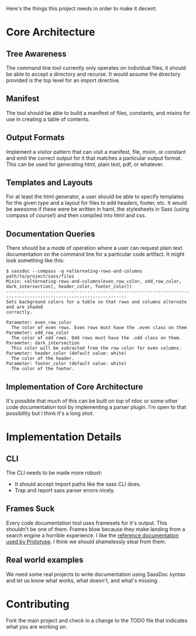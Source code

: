Here's the things this project needs in order to make it decent:

# Core Architecture

## Tree Awareness

The command line tool currently only operates on individual files, it should be able to accept
a directory and recurse. It would assume the directory provided is the top level for an import
directive.

## Manifest

The tool should be able to build a manifest of files, constants, and mixins for use in creating
a table of contents.

## Output Formats

Implement a visitor pattern that can visit a manifest, file, mixin, or constant and emit
the correct output for it that matches a particular output format. 
This can be used for generating html, plain text, pdf, or whatever.

## Templates and Layouts

For at least the html generator, a user should be able to specify templates for the given
type and a layout for files to add headers, footer, etc. It would be awesome if these were
be written in haml, the stylesheets in Sass (using compass of course!) and then compiled into
html and css.

## Documentation Queries

There should be a mode of operation where a user can request plain text documentation on the
command line for a particular code artifact. It might look something like this:

    $ sassdoc --compass -q +alternating-rows-and-columns path/to/project/sass/files
    Mixin: +alternating-rows-and-columns(even_row_color, odd_row_color, dark_intersection[, header_color, footer_color])
    --------------------------------------------------------------------------------------------------------------------
    Sets background colors for a table so that rows and columns alternate and are shaded
    correctly.
    
    Parameter: even_row_color
      The color of even rows. Even rows must have the .even class on them
    Parameter: odd_row_color
      The color of odd rows. Odd rows must have the .odd class on them.
    Parameter: dark_intersection
      This color will be subracted from the row color for even columns.
    Parameter: header_color (default value: white)
      The color of the header.
    Parameter: footer_color (default value: white)
      The color of the footer.
    

## Implementation of Core Architecture

It's possible that much of this can be built on top of rdoc or some other code documentation tool
by implementing a parser plugin. I'm open to that possibility but I think it's a long shot.

# Implementation Details

## CLI

The CLI needs to be made more robust:

* It should accept import paths like the sass CLI does.
* Trap and report sass parser errors nicely.

## Frames Suck

Every code documentation tool uses framesets for it's output. This shouldn't be one of them. Frames blow because they make landing from a search engine a horrible experience. I like the [reference documentation used by Prototype](http://www.prototypejs.org/api/). I think we should shamelessly steal from them.

## Real world examples

We need some real projects to write documentation using SassDoc syntax and let us know what works, what doesn't, and what's missing.

# Contributing

Fork the main project and check in a change to the TODO file that indicates what you are working on.